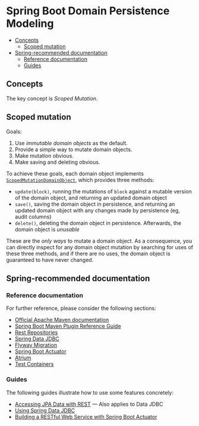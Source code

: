 # Spring Boot Domain Persistence Modeling

* [Concepts](#concepts)
  * [Scoped mutation](#scoped-mutation)
* [Spring-recommended documentation](#spring-recommended-documentation)
  * [Reference documentation](#reference-documentation)
  * [Guides](#guides)

## Concepts

The key concept is _Scoped Mutation_.

## Scoped mutation

Goals:

1. Use _immutable domain objects_ as the default.
2. Provide a simple way to mutate domain objects.
3. Make mutation obvious.
4. Make saving and deleting obvious.

To achieve these goals, each domain object implements
[`ScopedMutationDomainObject`](src/main/kotlin/x/domainpersistencemodeling/ScopedMutationDomainObject.kt),
which provides three methods:

* `update(block)`, running the mutations of `block` against a mutable version
  of the domain object, and returning an updated domain object
* `save()`, saving the domain object in persistence, and returning an updated
  domain object with any changes made by persistence (eg, audit columns)
* `delete()`, deleting the domain object in persistence.  Afterwards, the
  domain object is _unusable_

These are the _only ways_ to mutate a domain object.  As a consequence, you
can directly inspect for any domain object mutation by searching for uses of
these three methods, and if there are no uses, the domain object is guaranteed
to have never changed.

## Spring-recommended documentation

### Reference documentation

For further reference, please consider the following sections:

* [Official Apache Maven documentation](https://maven.apache.org/guides/index.html)
* [Spring Boot Maven Plugin Reference Guide](https://docs.spring.io/spring-boot/docs/2.2.0.RC1/maven-plugin/)
* [Rest Repositories](https://docs.spring.io/spring-boot/docs/2.1.9.RELEASE/reference/htmlsingle/#howto-use-exposing-spring-data-repositories-rest-endpoint)
* [Spring Data JDBC](https://docs.spring.io/spring-data/jdbc/docs/current/reference/html/)
* [Flyway Migration](https://docs.spring.io/spring-boot/docs/2.1.9.RELEASE/reference/htmlsingle/#howto-execute-flyway-database-migrations-on-startup)
* [Spring Boot Actuator](https://docs.spring.io/spring-boot/docs/2.1.9.RELEASE/reference/htmlsingle/#production-ready)
* [Atrium](https://docs.atriumlib.org)
* [Test Containers](https://www.testcontainers.org)

### Guides

The following guides illustrate how to use some features concretely:

* [Accessing JPA Data with REST](https://spring.io/guides/gs/accessing-data-rest/)
  &mdash; Also applies to Data JDBC
* [Using Spring Data JDBC](https://github.com/spring-projects/spring-data-examples/tree/master/jdbc/basics)
* [Building a RESTful Web Service with Spring Boot Actuator](https://spring.io/guides/gs/actuator-service/)

